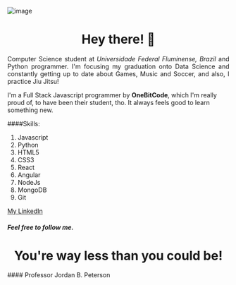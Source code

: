 

<!-- <img float="right" src="https://user-images.githubusercontent.com/43455579/109089211-a1dfeb80-76ef-11eb-9a20-03dbfe6aec08.png"> -->

![image](https://user-images.githubusercontent.com/43455579/109085081-be782580-76e7-11eb-8956-fff463580450.jpeg)

<div>
<h1 align="center">Hey there! 🤘</h1>

<p align="justify">Computer Science student at <i>Universidade Federal Fluminense, Brazil</i> and Python programmer. I'm focusing my graduation onto Data Science and constantly getting up to date about Games, Music and Soccer, and also, I practice Jiu Jitsu!</p>
<p>I'm a Full Stack Javascript programmer by <strong>OneBitCode</strong>, which I'm really proud of, to have been their student, tho. It always feels good to learn something new.</p>

####Skills:

1. Javascript
2. Python
3. HTML5
4. CSS3
5. React
6. Angular
7. NodeJs
8. MongoDB
9. Git

[My LinkedIn](https://www.linkedin.com/in/felipe-henrique-peixoto-neto-459735202/)
##### Feel free to follow me. 
</div>

<h1 align="center"> You're way less than you could be!</h1>
#### Professor Jordan B. Peterson
